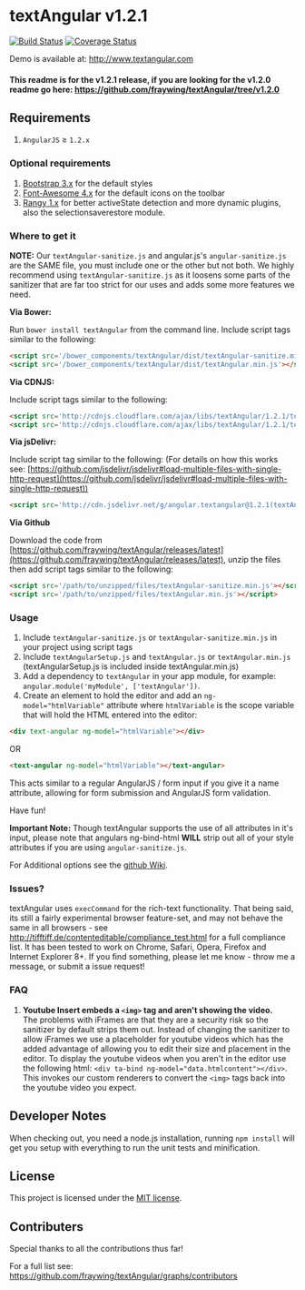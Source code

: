 textAngular v1.2.1
===========

[![Build Status](https://travis-ci.org/fraywing/textAngular.png?branch=master)](https://travis-ci.org/fraywing/textAngular) [![Coverage Status](https://coveralls.io/repos/fraywing/textAngular/badge.png)](https://coveralls.io/r/fraywing/textAngular)


Demo is available at: http://www.textangular.com

#### This readme is for the v1.2.1 release, if you are looking for the v1.2.0 readme go here: https://github.com/fraywing/textAngular/tree/v1.2.0

## Requirements

1. `AngularJS` ≥ `1.2.x`

### Optional requirements

1. [Bootstrap 3.x](http://getbootstrap.com/) for the default styles
2. [Font-Awesome 4.x](http://fortawesome.github.io/Font-Awesome/) for the default icons on the toolbar
3. [Rangy 1.x](https://code.google.com/p/rangy/) for better activeState detection and more dynamic plugins, also the selectionsaverestore module.

### Where to get it

**NOTE:** Our `textAngular-sanitize.js` and angular.js's `angular-sanitize.js` are the SAME file, you must include one or the other but not both. We highly recommend using `textAngular-sanitize.js` as it loosens some parts of the sanitizer that are far too strict for our uses and adds some more features we need.

**Via Bower:**

Run `bower install textAngular` from the command line.
Include script tags similar to the following:
```html
<script src='/bower_components/textAngular/dist/textAngular-sanitize.min.js'></script>
<script src='/bower_components/textAngular/dist/textAngular.min.js'></script>
```

**Via CDNJS:**

Include script tags similar to the following:
```html
<script src='http://cdnjs.cloudflare.com/ajax/libs/textAngular/1.2.1/textAngular-sanitize.min.js'></script>
<script src='http://cdnjs.cloudflare.com/ajax/libs/textAngular/1.2.1/textAngular.min.js'></script>
```

**Via jsDelivr:**

Include script tag similar to the following: (For details on how this works see: [https://github.com/jsdelivr/jsdelivr#load-multiple-files-with-single-http-request](https://github.com/jsdelivr/jsdelivr#load-multiple-files-with-single-http-request))
```html
<script src='http://cdn.jsdelivr.net/g/angular.textangular@1.2.1(textAngular-sanitize.min.js+textAngular.min.js)'></script>
```

**Via Github**

Download the code from [https://github.com/fraywing/textAngular/releases/latest](https://github.com/fraywing/textAngular/releases/latest), unzip the files then add script tags similar to the following:
```html
<script src='/path/to/unzipped/files/textAngular-sanitize.min.js'></script>
<script src='/path/to/unzipped/files/textAngular.min.js'></script>
```

### Usage

1. Include `textAngular-sanitize.js` or `textAngular-sanitize.min.js` in your project using script tags
2. Include `textAngularSetup.js` and `textAngular.js` or `textAngular.min.js` (textAngularSetup.js is included inside textAngular.min.js)
3. Add a dependency to `textAngular` in your app module, for example: ```angular.module('myModule', ['textAngular'])```.
4. Create an element to hold the editor and add an `ng-model="htmlVariable"` attribute where `htmlVariable` is the scope variable that will hold the HTML entered into the editor:
```html
<div text-angular ng-model="htmlVariable"></div>
```
OR
```html
<text-angular ng-model="htmlVariable"></text-angular>
```
This acts similar to a regular AngularJS / form input if you give it a name attribute, allowing for form submission and AngularJS form validation.

Have fun!
 
**Important Note:** Though textAngular supports the use of all attributes in it's input, please note that angulars ng-bind-html **WILL** strip out all of your style attributes if you are using `angular-sanitize.js`.

For Additional options see the [github Wiki](https://github.com/fraywing/textAngular/wiki).

### Issues?

textAngular uses ```execCommand``` for the rich-text functionality. 
That being said, its still a fairly experimental browser feature-set, and may not behave the same in all browsers - see http://tifftiff.de/contenteditable/compliance_test.html for a full compliance list.
It has been tested to work on Chrome, Safari, Opera, Firefox and Internet Explorer 8+.
If you find something, please let me know - throw me a message, or submit a issue request!

### FAQ

1. **Youtube Insert embeds a ```<img>``` tag and aren't showing the video.**<br/>
The problems with iFrames are that they are a security risk so the sanitizer by default strips them out. Instead of changing the sanitizer to allow iFrames we use a placeholder for youtube videos which has the added advantage of allowing you to edit their size and placement in the editor. To display the youtube videos when you aren't in the editor use the following html: ```<div ta-bind ng-model="data.htmlcontent"></div>```. This invokes our custom renderers to convert the ```<img>``` tags back into the youtube video you expect.

## Developer Notes

When checking out, you need a node.js installation, running `npm install` will get you setup with everything to run the unit tests and minification.

## License

This project is licensed under the [MIT license](http://opensource.org/licenses/MIT).


## Contributers

Special thanks to all the contributions thus far! 

For a full list see: https://github.com/fraywing/textAngular/graphs/contributors
